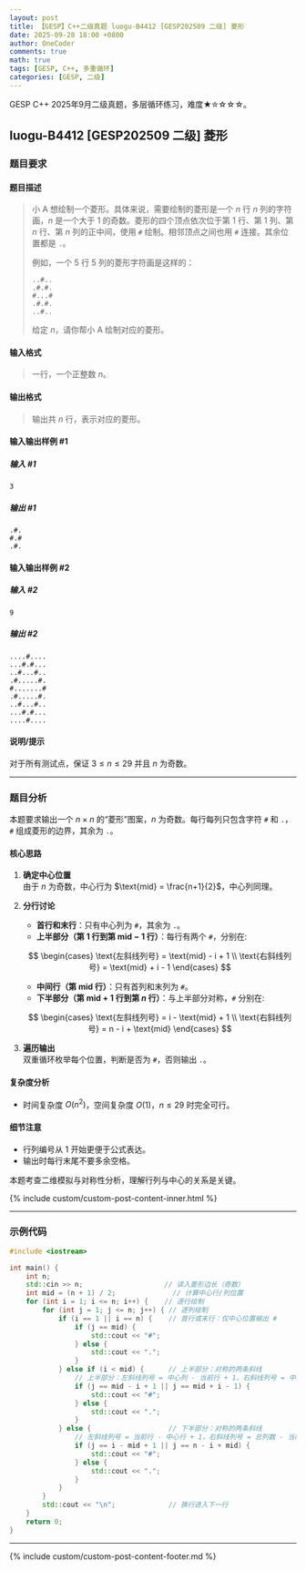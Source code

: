 ```yaml
---
layout: post
title: 【GESP】C++二级真题 luogu-B4412 [GESP202509 二级] 菱形
date: 2025-09-28 18:00 +0800
author: OneCoder
comments: true
math: true
tags: [GESP, C++, 多重循环]
categories: [GESP, 二级]
---
```

GESP C++ 2025年9月二级真题，多层循环练习，难度★✮☆☆☆。

<!--more-->

## luogu-B4412 [GESP202509 二级] 菱形

### 题目要求

#### 题目描述

>小 A 想绘制一个菱形。具体来说，需要绘制的菱形是一个 $n$ 行 $n$ 列的字符画，$n$ 是一个大于 $1$ 的奇数。菱形的四个顶点依次位于第 $1$ 行、第 $1$ 列、第 $n$ 行、第 $n$ 列的正中间，使用 `#` 绘制。相邻顶点之间也用 `#` 连接。其余位置都是 `.`。
>
>例如，一个 $5$ 行 $5$ 列的菱形字符画是这样的：
>
>```plaintext
>..#..
>.#.#.
>#...#
>.#.#.
>..#..
>```
>
>给定 $n$，请你帮小 A 绘制对应的菱形。

#### 输入格式

>一行，一个正整数 $n$。

#### 输出格式

>输出共 $n$ 行，表示对应的菱形。

#### 输入输出样例 #1

##### 输入 #1

```plaintext
3
```

##### 输出 #1

```plaintext
.#.
#.#
.#.
```

#### 输入输出样例 #2

##### 输入 #2

```plaintext
9
```

##### 输出 #2

```plaintext
....#....
...#.#...
..#...#..
.#.....#.
#.......#
.#.....#.
..#...#..
...#.#...
....#....
```

#### 说明/提示

对于所有测试点，保证 $3 \leq n \leq 29$ 并且 $n$ 为奇数。

---

### 题目分析

本题要求输出一个 $n \times n$ 的“菱形”图案，$n$ 为奇数。每行每列只包含字符 `#` 和 `.`，`#` 组成菱形的边界，其余为 `.`。

#### 核心思路

1. **确定中心位置**  
   由于 $n$ 为奇数，中心行为 $\text{mid} = \frac{n+1}{2}$，中心列同理。

2. **分行讨论**  
   - **首行和末行**：只有中心列为 `#`，其余为 `.`。
   - **上半部分（第 $1$ 行到第 $\text{mid}-1$ 行）**：每行有两个 `#`，分别在:
  
    $$
    \begin{cases}
    \text{左斜线列号} = \text{mid} - i + 1 \\
    \text{右斜线列号} = \text{mid} + i - 1
    \end{cases}
    $$

   - **中间行（第 $\text{mid}$ 行）**：只有首列和末列为 `#`。
   - **下半部分（第 $\text{mid}+1$ 行到第 $n$ 行）**：与上半部分对称，`#` 分别在:

    $$
    \begin{cases}
    \text{左斜线列号} = i - \text{mid} + 1 \\
    \text{右斜线列号} = n - i + \text{mid}
    \end{cases}
    $$

3. **遍历输出**  
   双重循环枚举每个位置，判断是否为 `#`，否则输出 `.`。

#### 复杂度分析

- 时间复杂度 $O(n^2)$，空间复杂度 $O(1)$，$n \leq 29$ 时完全可行。

#### 细节注意

- 行列编号从 $1$ 开始更便于公式表达。
- 输出时每行末尾不要多余空格。

本题考查二维模拟与对称性分析，理解行列与中心的关系是关键。

{% include custom/custom-post-content-inner.html %}

---

### 示例代码

```cpp
#include <iostream>

int main() {
    int n;
    std::cin >> n;                    // 读入菱形边长（奇数）
    int mid = (n + 1) / 2;              // 计算中心行/列位置
    for (int i = 1; i <= n; i++) {    // 逐行绘制
        for (int j = 1; j <= n; j++) { // 逐列绘制
            if (i == 1 || i == n) {    // 首行或末行：仅中心位置输出 #
                if (j == mid) {
                    std::cout << "#";
                } else {
                    std::cout << ".";
                }
            } else if (i < mid) {      // 上半部分：对称的两条斜线
                // 上半部分：左斜线列号 = 中心列 - 当前行 + 1，右斜线列号 = 中心列 + 当前行 - 1
                if (j == mid - i + 1 || j == mid + i - 1) {
                    std::cout << "#";
                } else {
                    std::cout << ".";
                }
            } else {                   // 下半部分：对称的两条斜线
                // 左斜线列号 = 当前行 - 中心行 + 1，右斜线列号 = 总列数 - 当前行 + 中心行
                if (j == i - mid + 1 || j == n - i + mid) {
                    std::cout << "#";
                } else {
                    std::cout << ".";
                }
            }
        }
        std::cout << "\n";             // 换行进入下一行
    }
    return 0;
}
```

---

{% include custom/custom-post-content-footer.md %}
